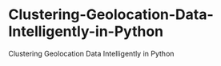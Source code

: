 # Clustering-Geolocation-Data-Intelligently-in-Python
Clustering Geolocation Data Intelligently in Python
